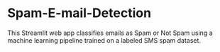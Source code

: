 # Spam-E-mail-Detection
This Streamlit web app classifies emails as Spam or Not Spam using a machine learning pipeline trained on a labeled SMS spam dataset.
